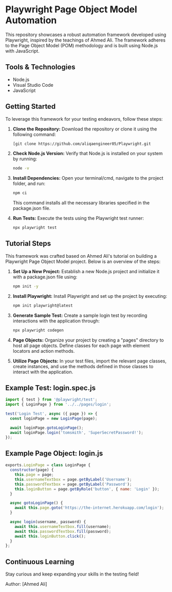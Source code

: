 # Playwright Page Object Model Automation

This repository showcases a robust automation framework developed using Playwright, inspired by the teachings of Ahmed Ali. The framework adheres to the Page Object Model (POM) methodology and is built using Node.js with JavaScript.

## Tools & Technologies

- Node.js
- Visual Studio Code
- JavaScript

## Getting Started

To leverage this framework for your testing endeavors, follow these steps:

1. **Clone the Repository:**
   Download the repository or clone it using the following command:
   ```bash
   [git clone https://github.com/aliqaengineer05/Playwright.git
   ```

2. **Check Node.js Version:**
   Verify that Node.js is installed on your system by running:
   ```bash
   node -v
   ```

3. **Install Dependencies:**
   Open your terminal/cmd, navigate to the project folder, and run:
   ```bash
   npm ci
   ```
   This command installs all the necessary libraries specified in the package.json file.

4. **Run Tests:**
   Execute the tests using the Playwright test runner:
   ```bash
   npx playwright test
   ```

## Tutorial Steps

This framework was crafted based on Ahmed Ali's tutorial on building a Playwright Page Object Model project. Below is an overview of the steps:

1. **Set Up a New Project:**
   Establish a new Node.js project and initialize it with a package.json file using:
   ```bash
   npm init -y
   ```

2. **Install Playwright:**
   Install Playwright and set up the project by executing:
   ```bash
   npm init playwright@latest
   ```

3. **Generate Sample Test:**
   Create a sample login test by recording interactions with the application through:
   ```bash
   npx playwright codegen
   ```

4. **Page Objects:**
   Organize your project by creating a "pages" directory to host all page objects. Define classes for each page with element locators and action methods.

5. **Utilize Page Objects:**
   In your test files, import the relevant page classes, create instances, and use the methods defined in those classes to interact with the application.

## Example Test: login.spec.js

```javascript
import { test } from '@playwright/test';
import { LoginPage } from '../../pages/login';

test('Login Test', async ({ page }) => {
  const loginPage = new LoginPage(page);

  await loginPage.gotoLoginPage();
  await loginPage.login('tomsmith', 'SuperSecretPassword!');
});
```

## Example Page Object: login.js

```javascript
exports.LoginPage = class LoginPage {
  constructor(page) {
    this.page = page;
    this.usernameTextbox = page.getByLabel('Username');
    this.passwordTextbox = page.getByLabel('Password');
    this.loginButton = page.getByRole('button', { name: 'Login' });
  }

  async gotoLoginPage() {
    await this.page.goto('https://the-internet.herokuapp.com/login');
  }

  async login(username, password) {
    await this.usernameTextbox.fill(username);
    await this.passwordTextbox.fill(password);
    await this.loginButton.click();
  }
};
```

## Continuous Learning

Stay curious and keep expanding your skills in the testing field!

Author: [Ahmed Ali]

